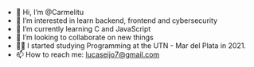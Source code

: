 - 👋 Hi, I’m @Carmelitu
- 👀 I’m interested in learn backend, frontend and cybersecurity
- 🌱 I’m currently learning C and JavaScript
- 💞️ I’m looking to collaborate on new things
- 👩‍🎓 I started studying Programming at the UTN - Mar del Plata in 2021.
- 📫 How to reach me: lucaseijo7@gmail.com

<!---
Carmelitu/Carmelitu is a ✨ special ✨ repository because its `README.md` (this file) appears on your GitHub profile.
You can click the Preview link to take a look at your changes.
--->

